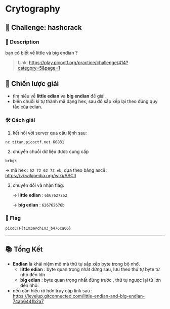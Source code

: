 
# Crytography

## 🧩 Challenge: hashcrack

### 📝 Description

bạn có biết về little và big endian ?

> Link: https://play.picoctf.org/practice/challenge/414?category=5&page=1

## 🧠 Chiến lược giải

- tìm hiểu về **little edian** và **big endian** để giải.
- biến chuỗi kí tự thành mã dạng hex, sau đó sắp xếp lại theo đúng quy tắc của edian.

### 🛠️ Cách giải

1. kết nối với server qua câu lệnh sau:

```
nc titan.picoctf.net 60831
```

2. chuyển chuỗi dữ liệu được cung cấp
   
```
brbgk
```

-> mã hex : ` 62 72 62 72 eb `, dựa theo bảng ascii : https://vi.wikipedia.org/wiki/ASCII

3. chuyển đổi và nhận flag:
   
   -> **little edian** : `6b67627262`
   
   -> **big edian** : `626762676b`
   

### 🏁 Flag
```
picoCTF{t1m3m@ch1n3_b476ca06}
```

---

## 📚 Tổng Kết
- **Endian** là khái niệm mô mả thứ tự sắp xếp byte trong bộ nhớ.
    - **little edian** : byte quan trọng nhất đứng sau, lưu theo thứ tự byte từ nhỏ đến lớn
    - **big edian** : byte quan trọng nhất đứng trước , thứ tự ngược lại từ lớn đến nhỏ.
- nếu cần hiểu rõ hơn truy cập link sau : https://levelup.gitconnected.com/little-endian-and-big-endian-74ab6441b2a7
